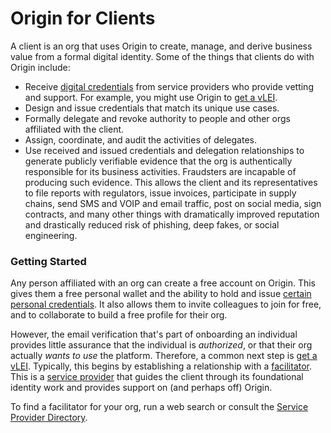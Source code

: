 # Origin for Clients

A client is an org that uses Origin to create, manage, and derive business value from a formal digital identity. Some of the things that clients do with Origin include:

* Receive [digital credentials](../glossary.md#digital-credential) from service providers who provide vetting and support. For example, you might use Origin to [get a vLEI](../concepts/credentials/all-about-vleis/the-vlei-journey.md).
* Design and issue credentials that match its unique use cases.
* Formally delegate and revoke authority to people and other orgs affiliated with the client.
* Assign, coordinate, and audit the activities of delegates.
* Use received and issued credentials and delegation relationships to generate publicly verifiable evidence that the org is authentically responsible for its business activities. Fraudsters are incapable of producing such evidence. This allows the client and its representatives to file reports with regulators, issue invoices, participate in supply chains, send SMS and VOIP and email traffic, post on social media, sign contracts, and many other things with dramatically improved reputation and drastically reduced risk of phishing, deep fakes, or social engineering.

### Getting Started

Any person affiliated with an org can create a free account on Origin. This gives them a free personal wallet and the ability to hold and issue [certain personal credentials](https://github.com/provenant-dev/public-schema/blob/main/face-to-face/index.md). It also allows them to invite colleagues to join for free, and to collaborate to build a free profile for their org.

However, the email verification that's part of onboarding an individual provides little assurance that the individual is _authorized_, or that their org actually _wants to use_ the platform. Therefore, a common next step is [get a vLEI](../concepts/credentials/all-about-vleis/the-vlei-journey.md). Typically, this begins by establishing a relationship with a [facilitator](../glossary.md#facilitator). This is a [service provider](../glossary.md#service-provider) that guides the client through its foundational identity work and provides support on (and perhaps off) Origin.

To find a facilitator for your org, run a web search or consult the [Service Provider Directory](sps/dir.md).
